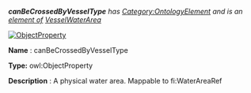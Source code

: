 ___canBeCrossedByVesselType__ 
 has
 [Category:OntologyElement](../../Category/OntologyElement "Category:OntologyElement") 
 and is an
 [element of](../../Property/ElementOf "Property:ElementOf") 
[VesselWaterArea](../../Submissions/VesselWaterArea "Submissions:VesselWaterArea")_




  





[![ObjectProperty](../../images/thumb/c/c3/ObjectProperty.gif/45px-ObjectProperty.gif)](../../Image/ObjectProperty.gif "ObjectProperty")


__Name__ 
 : canBeCrossedByVesselType
 



__Type:__ 
 owl:ObjectProperty
 



__Description__ 
 : A physical water area. Mappable to fi:WaterAreaRef
